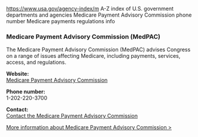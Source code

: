 

https://www.usa.gov/agency-index/m
A-Z index of U.S. government departments and agencies
Medicare Payment Advisory Commission phone number
Medicare payments regulations info

### Medicare Payment Advisory Commission (MedPAC)
The Medicare Payment Advisory Commission (MedPAC) advises Congress on a range of issues affecting Medicare, including payments, services, access, and regulations.

**Website:**  
[Medicare Payment Advisory Commission](http://www.medpac.gov/)

**Phone number:**  
1-202-220-3700

**Contact:**  
[Contact the Medicare Payment Advisory Commission](https://www.medpac.gov/what-we-do/contact/)

[More information about Medicare Payment Advisory Commission >](https://www.usa.gov/agencies/medicare-payment-advisory-commission)

